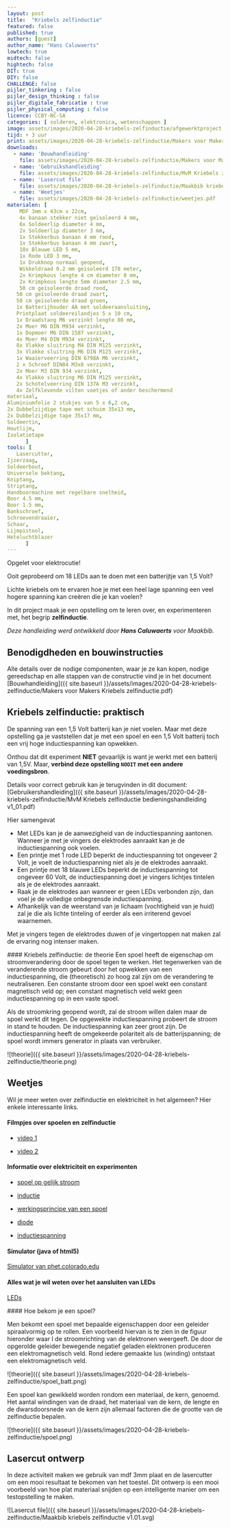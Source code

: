 ```yaml
---
layout: post
title:  "Kriebels zelfinductie"
featured: false
published: true
authors: [guest]
author_name: "Hans Caluwaerts"
lowtech: true
midtech: false
hightech: false
DIT: true
DIY: false
CHALLENGE: false
pijler_tinkering : false
pijler_design_thinking : false
pijler_digitale_fabricatie : true
pijler_physical_computing : false
licence: CCBY-NC-SA 
categories: [ solderen, elektronica, wetenschappen ]
image: assets/images/2020-04-28-kriebels-zelfinductie/afgewerktproject.jpg
tijd: + 3 uur
print: assets/images/2020-04-28-kriebels-zelfinductie/Makers voor Makers Kriebels zelfinductie.pdf
downloads: 
  - name: 'Bouwhandleiding'
    file: assets/images/2020-04-28-kriebels-zelfinductie/Makers voor Makers Kriebels zelfinductie.pdf
  - name: 'Gebruikshandleiding' 
    file: assets/images/2020-04-28-kriebels-zelfinductie/MvM Kriebels zelfinductie bedieningshandleiding v1_01.pdf
  - name: 'Lasercut file' 
    file: assets/images/2020-04-28-kriebels-zelfinductie/Maakbib kriebels zelfinductie v1.01.svg
  - name: 'Weetjes' 
    file: assets/images/2020-04-28-kriebels-zelfinductie/weetjes.pdf
materialen: [
    MDF 3mm x 43cm x 22cm,
    4x banaan stekker niet geïsoleerd 4 mm, 
    6x Soldeerlip diameter 4 mm, 
    2x Soldeerlip diameter 3 mm, 
    1x Stekkerbus banaan 4 mm rood, 
    1x Stekkerbus banaan 4 mm zwart, 
    18x Blauwe LED 5 mm,
    1x Rode LED 3 mm, 
    1x Drukknop normaal geopend, 
    Wikkeldraad 0.2 mm geïsoleerd 178 meter,
    2x Krimpkous lengte 4 cm diameter 8 mm, 
    2x Krimpkous lengte 5mm diameter 2.5 mm, 
    50 cm geïsoleerde draad rood,
   50 cm geïsoleerde draad zwart,
   50 cm geïsoleerde draad groen,
   1x Batterijhouder AA met soldeeraansluiting, 
   Printplaat soldeereilandjes 5 x 10 cm,
   1x Draadstang M6 verzinkt lengte 80 mm, 
   2x Moer M6 DIN M934 verzinkt,
   1x Dopmoer M6 DIN 1587 verzinkt, 
   4x Moer M4 DIN M934 verzinkt, 
   8x Vlakke sluitring M4 DIN M125 verzinkt, 
   3x Vlakke sluitring M6 DIN M125 verzinkt,
   1x Waaierveerring DIN 6798A M6 verzinkt, 
   2 x Schroef DIN84 M3x8 verzinkt, 
   2x Moer M3 DIN 934 verzinkt, 
   4x Vlakke sluitring M6 DIN M125 verzinkt, 
   2x Schotelveerring DIN 137A M3 verzinkt, 
   4x Zelfklevende vilten voetjes of ander beschermend
materiaal, 
Aluminiumfolie 2 stukjes van 5 x 6,2 cm, 
2x Dubbelzijdige tape met schuim 35x13 mm, 
2x Dubbelzijdige tape 35x17 mm,
Soldeertin, 
Houtlijm, 
Isolatietape 
      ]
tools: [
   Lasercutter, 
Ijzerzaag,
Soldeerbout,
Universele bektang,
Kniptang,
Striptang,
Handboormachine met regelbare snelheid,
Boor 4.5 mm,
Boor 1.5 mm,
Bankschroef, 
Schroevendraaier,
Schaar,
Lijmpistool,
Heteluchtblazer
      ]
---
```

Opgelet voor elektrocutie!

Ooit geprobeerd om 18 LEDs aan te doen met een batterijtje van 1,5 Volt?  

Lichte kriebels om te ervaren hoe je met een heel lage spanning een veel hogere spanning kan creëren die je kan voelen?

In dit project maak je een opstelling om te leren over, en experimenteren met, het begrip **zelfinductie**. 

*Deze handleiding werd ontwikkeld door **Hans Caluwaerts** voor Maakbib.*

## Benodigdheden en bouwinstructies

Alle details over de nodige componenten, waar je ze kan kopen, nodige gereedschap en alle stappen van de constructie vind je in het document 
[Bouwhandleiding]({{ site.baseurl }}/assets/images/2020-04-28-kriebels-zelfinductie/Makers voor Makers Kriebels zelfinductie.pdf) 


## Kriebels zelfinductie: praktisch
De spanning van een 1,5 Volt batterij kan je niet voelen. Maar met deze opstelling ga je vaststellen dat je met een spoel en een 1,5 Volt batterij toch een vrij hoge inductiespanning kan opwekken.

Onthou dat dit  experiment **NIET** gevaarlijk is want je werkt met een batterij van 1,5V. Maar, 
**verbind deze opstelling `NOOIT` met een andere voedingsbron**.

Details voor correct gebruik kan je terugvinden in dit document: [Gebruikershandleiding]({{ site.baseurl }}/assets/images/2020-04-28-kriebels-zelfinductie/MvM Kriebels zelfinductie bedieningshandleiding v1_01.pdf) 

Hier samengevat

* Met LEDs kan je de aanwezigheid van de inductiespanning aantonen.
   Wanneer je met je vingers de elektrodes aanraakt kan je de inductiespanning ook voelen.
* Een printje met 1 rode LED beperkt de inductiespanning tot ongeveer 2 Volt, je voelt de
    inductiespanning niet als je de elektrodes aanraakt.
* Een printje met 18 blauwe LEDs beperkt de inductiespanning tot ongeveer 60 Volt, de
inductiespanning doet je vingers lichtjes tintelen als je de elektrodes aanraakt.
* Raak je de elektrodes aan wanneer er geen LEDs verbonden zijn, dan voel je de volledige
onbegrensde inductiespanning.
* Afhankelijk van de weerstand van je lichaam (vochtigheid van je huid) zal je die als lichte
tinteling of eerder als een irriterend gevoel waarnemen.

Met je vingers tegen de elektrodes duwen of je vingertoppen nat maken zal de ervaring nog
intenser maken.


<div class="border_boxmaakbib01_img" markdown="1">
#### Kriebels zelfinductie: de theorie
Een spoel heeft de eigenschap om stroomverandering door de spoel tegen te werken.
Het tegenwerken van de veranderende stroom gebeurt door het opwekken van een inductiespanning, die (theoretisch) zo hoog zal zijn om de verandering te neutraliseren.
Een constante stroom door een spoel wekt een constant magnetisch veld op; een constant magnetisch veld wekt geen inductiespanning op in een vaste spoel.

Als de stroomkring geopend wordt, zal de stroom willen dalen maar de spoel werkt dit tegen. De opgewekte inductiespanning probeert de stroom in stand te houden. De inductiespanning kan zeer groot zijn. De inductiespanning heeft de omgekeerde polariteit als de batterijspanning; de spoel wordt immers generator in plaats van verbruiker.

![theorie]({{ site.baseurl }}/assets/images/2020-04-28-kriebels-zelfinductie/theorie.png)
</div>

## Weetjes
Wil je meer weten over zelfinductie en elektriciteit in het algemeen? 
Hier enkele interessante links. 

#### Filmpjes over spoelen en zelfinductie

* [video 1](https://www.youtube.com/watch?v=NgwXkUt3XxQ)

* [video 2](https://www.youtube.com/watch?v=LXGtE3X2k7Y)

#### Informatie over elektriciteit en experimenten

* [spoel op gelijk stroom](https://patrickvanhoutven.gitbook.io/electric-fundamentals/spoelen/het_gedrag_van_een_spoel_op_gelijkstroom)

* [inductie](https://nl.wikipedia.org/wiki/Inductie_(elektriciteit))

* [werkingsprincipe van een spoel](https://patrickvanhoutven.gitbook.io/electric-fundamentals/spoelen/het_werkingsprincipe_van_een_spoel)

* [diode](https://nl.wikipedia.org/wiki/Diode)

* [inductiespanning](http://www.thuisexperimenteren.nl/science/inductiespanning/inductiespanning.htm)

#### Simulator (java of html5)

[Simulator van phet.colorado.edu](https://phet.colorado.edu/en/simulations/category/physics/electricity-magnets-and-circuits)

#### Alles wat je wil weten over het aansluiten van LEDs

[LEDs](http://www.linetec.nl/electronics/leds/led_1.html)

<div class="border_boxmaakbib02_img" markdown="1">
#### Hoe bekom je een spoel? 
    
Men bekomt een spoel met bepaalde eigenschappen door een geleider spiraalvormig op te rollen. 
Een voorbeeld hiervan is te zien in de figuur hieronder waar I de stroomrichting van de elektronen weergeeft. De door de opgerolde geleider bewegende negatief geladen elektronen produceren een elektromagnetisch veld. Rond iedere gemaakte lus (winding) ontstaat een elektromagnetisch veld.

![theorie]({{ site.baseurl }}/assets/images/2020-04-28-kriebels-zelfinductie/spoel_batt.png)

Een spoel kan gewikkeld worden rondom een materiaal, de kern, genoemd. 
Het aantal windingen van de draad, het materiaal van de kern, de lengte en de dwarsdoorsnede van de kern zijn allemaal factoren die de grootte van de zelfinductie bepalen.

![theorie]({{ site.baseurl }}/assets/images/2020-04-28-kriebels-zelfinductie/spoel.png)

</div>

## Lasercut ontwerp

In deze activiteit maken we gebruik van mdf 3mm plaat en de lasercutter om een mooi resultaat te bekomen van het toestel. Dit ontwerp is een mooi voorbeeld van hoe plat materiaal snijden op een intelligente manier om een testopstelling te maken.

![Lasercut file]({{ site.baseurl }}/assets/images/2020-04-28-kriebels-zelfinductie/Maakbib kriebels zelfinductie v1.01.svg)
